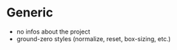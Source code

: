 # Generic

-   no infos about the project
-   ground-zero styles (normalize, reset, box-sizing, etc.)
